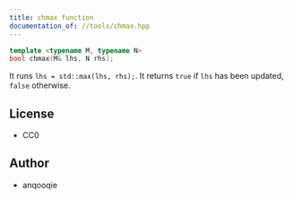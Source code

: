 ```yaml
---
title: chmax function
documentation_of: //tools/chmax.hpp
---
```


```cpp
template <typename M, typename N>
bool chmax(M& lhs, N rhs);
```

It runs `lhs = std::max(lhs, rhs);`.
It returns `true` if `lhs` has been updated, `false` otherwise.

## License
- CC0

## Author
- anqooqie
